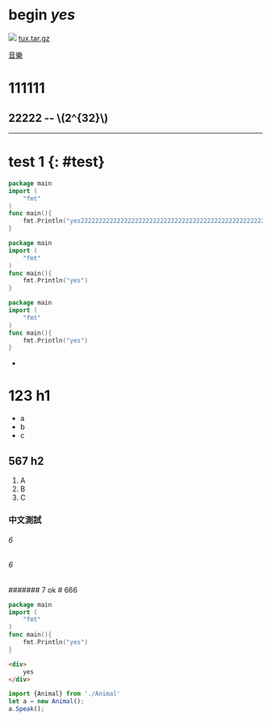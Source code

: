#   begin *yes*

![](assets/tux.jpg)
[tux.tar.gz](tux.tar.gz)

[音樂](music/0)

111111
=====
22222
--  \\(2^{32}\\)
---
---
# test 1 {: #test}

```go
package main
import (
    "fmt"
)
func main(){
    fmt.Println("yes2222222222222222222222222222222222222222222222222222222222222222222222222222222222222222222222222222222222222222222222222222222222222222")
}
```

```go
package main
import (
    "fmt"
)
func main(){
    fmt.Println("yes")
}
```
```go
package main
import (
    "fmt"
)
func main(){
    fmt.Println("yes")
}
```
-
# 123 h1
- a
- b
- c
## 567 h2
1. A
1. B
1. C
### 中文測試

###### 6
###### 6
####### 7
ok # 666
```go
package main
import (
    "fmt"
)
func main(){
    fmt.Println("yes")
}
```
```html
<div>
    yes
</div>
```
```typescript
import {Animal} from './Animal'
let a = new Animal();
a.Speak();



```